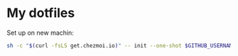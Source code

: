 # My dotfiles

Set up on new machin:

```bash
sh -c "$(curl -fsLS get.chezmoi.io)" -- init --one-shot $GITHUB_USERNAME
```


